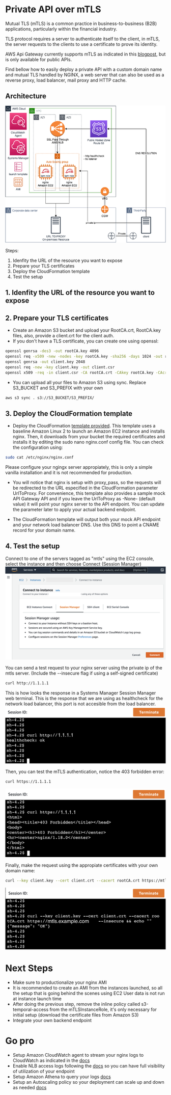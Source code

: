 # Private API over mTLS

Mutual TLS (mTLS) is a common practice in business-to-business (B2B) applications, particularly within the financial industry.

TLS protocol requires a server to authenticate itself to the client, in mTLS, the server requests to the clients to use a certificate to prove its identity. 

AWS Api Gateway currently supports mTLS as indicated in this [blogpost](https://aws.amazon.com/es/blogs/compute/introducing-mutual-tls-authentication-for-amazon-api-gateway/), but is only available for public APIs.

Find bellow how to easily deploy a private API with a custom domain name and mutual TLS handled by NGINX, a web server that can also be used as a reverse proxy, load balancer, mail proxy and HTTP cache.

## Architecture
![architecture](img/architecture.png)

Steps:
1. Idenfity the URL of the resource you want to expose
1. Prepare your TLS certificates
1. Deploy the CloudFormation template
1. Test the setup

## 1. Idenfity the URL of the resource you want to expose

## 2. Prepare your TLS certificates
* Create an Amazon S3 bucket and upload your RootCA.crt, RootCA.key files, also, provide a client.crt for the client auth.
* If you don't have a TLS certificate, you can create one using openssl:
````bash
openssl genrsa -des3 -out rootCA.key 4096
openssl req -x509 -new -nodes -key rootCA.key -sha256 -days 1024 -out rootCA.crt
openssl genrsa -out client.key 2048
openssl req -new -key client.key -out client.csr
openssl x509 -req -in client.csr -CA rootCA.crt -CAkey rootCA.key -CAcreateserial -out client.crt -days 500 -sha256
````
* You can upload all your files to Amazon S3 using sync. Replace S3_BUCKET and S3_PREFIX with your own
````bash
aws s3 sync . s3://S3_BUCKET/S3_PREFIX/
````

## 3. Deploy the CloudFormation template
* Deploy the CloudFormation [template provided](template.yaml). This template uses a baseline Amazon Linux 2 to launch an Amazon EC2 instance and installs nginx. Then, it downloads from your bucket the required certificates and installs it by editing the sudo nano nginx.conf config file. You can check the configuration using:
````bash
sudo cat /etc/nginx/nginx.conf
````
Please configure your ngingx server appropiately, this is only a simple vanilla installation and it is not recommended for production. 

* You will notice that nginx is setup with proxy_pass, so the requests will be redirected to the URL especified in the CloudFormation parameter UrlToProxy. For convenience, this template also provides a sample mock API Gateway API and if you leave the UrlToProxy as -None- (default value) it will point your nginx server to the API endpoint. You can update the parameter later to apply your actual backend endpoint.

* The CloudFormation template will output both your mock API endpoint and your network load balancer DNS. Use this DNS to point a CNAME record for your domain name.

## 4. Test the setup
Connect to one of the servers tagged as "mtls" using the EC2 console, select the instance and then choose Connect (Session Manager)
![alt](img/ssm.png)

You can send a test request to your nginx server using the private ip of the mtls server. (Include the --insecure flag if using a self-signed certificate)
````bash
curl http://1.1.1.1
````
This is how looks the response in a Systems Manager Session Manager web terminal. This is the response that we are using as healthcheck for the network load balancer, this port is not accesible from the load balancer.
![architecture](img/test-http.png)

Then, you can test the mTLS authentication, notice the 403 forbidden error:
````bash
curl https://1.1.1.1
````
![architecture](img/test-403.png)

Finally, make the request using the appropiate certificates with your own domain name:
````bash
curl --key client.key --cert client.crt --cacert rootCA.crt https://mtls.example.com
````

![test](img/test-ok.png)

# Next Steps 
* Make sure to productionalize your nginx AMI
* It is recommended to create an AMI from the instances launched, so all the setup that is going behind the scenes using EC2 User data is not run at instance launch time
* After doing the previous step, remove the inline policy called s3-temporal-access from the mTLSInstanceRole, it's only necessary for initial setup (download the certificate files from Amazon S3)
* Integrate your own backend endpoint

# Go pro
* Setup Amazon CloudWatch agent to stream your nginx logs to CloudWatch as indicated in the [docs](https://docs.aws.amazon.com/AmazonCloudWatch/latest/monitoring/create-cloudwatch-agent-configuration-file-wizard.html)
* Enable NLB access logs following the [docs](https://docs.aws.amazon.com/elasticloadbalancing/latest/network/load-balancer-access-logs.html) so you can have full visibility of utilization of your endpoint
* Setup Amazon Athena to query your logs [docs](https://docs.aws.amazon.com/athena/latest/ug/networkloadbalancer-classic-logs.html)
* Setup an Autoscaling policy so your deployment can scale up and down as needed [docs](https://docs.aws.amazon.com/autoscaling/ec2/userguide/as-scaling-simple-step.html)